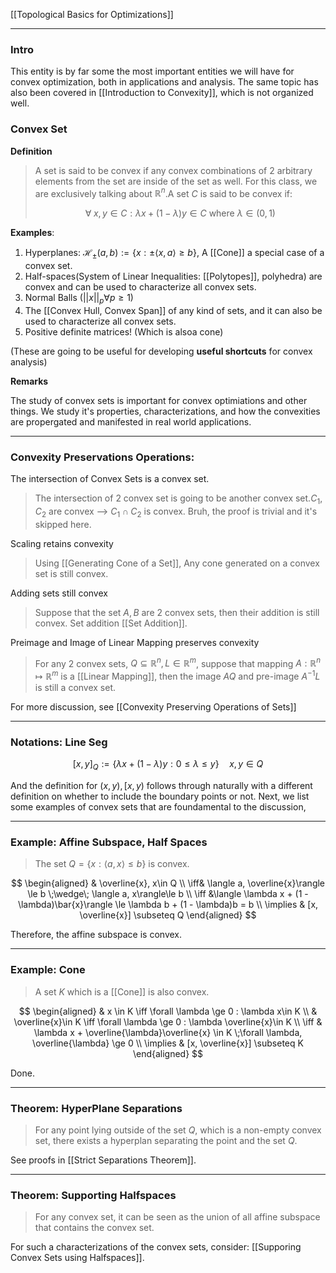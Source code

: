  [[Topological Basics for Optimizations]]


---
### **Intro**

This entity is by far some the most important entities we will have for convex optimization, both in applications and analysis. The same topic has also been covered in [[Introduction to Convexity]], which is not organized well. 


### **Convex Set**

**Definition**

> A set is said to be convex if any convex combinations of 2 arbitrary elements from the set are inside of the set as well. For this class, we are exclusively talking about $\mathbb{R}^n$.A set $C$ is said to be convex if:
> 
> $$
> \forall\; x, y \in C: \lambda x + (1-\lambda)y \in C \text{ where } \lambda \in (0, 1)
> $$

 
**Examples**:
1. Hyperplanes: $\mathcal H_{\pm}(a, b):=\{x: \pm\langle x, a\rangle \ge b\}$, A [[Cone]] a special case of a convex set. 
3. Half-spaces(System of Linear Inequalities: [[Polytopes]], polyhedra) are convex and can be used to characterize all convex sets. 
4. Normal Balls ($||x||_p \forall p \geq 1$)
5. The [[Convex Hull, Convex Span]] of any kind of sets, and it can also be used to characterize all convex sets. 
6. Positive definite matrices! (Which is alsoa cone)
  
(These are going to be useful for developing **useful shortcuts** for convex analysis)

**Remarks**

The study of convex sets is important for convex optimiations and other things. We study it's properties, characterizations, and how the convexities are propergated and manifested in real world applications. 


---
### **Convexity Preservations Operations**:

The intersection of Convex Sets is a convex set. 

> The intersection of 2 convex set is going to be another convex set.$C_1, C_2$ are convex --> $C_1 \cap C_2$ is convex.
> Bruh, the proof is trivial and it's skipped here.

Scaling retains convexity

> Using [[Generating Cone of a Set]], Any cone generated on a convex set is still convex. 

Adding sets still convex 

> Suppose that the set $A, B$ are 2 convex sets, then their addition is still convex. Set addition [[Set Addition]]. 

Preimage and Image of Linear Mapping preserves convexity

> For any 2 convex sets, $Q\subseteq\mathbb{R}^n, L\in\mathbb{R}^m$, suppose that mapping $A:\mathbb{R}^n\mapsto\mathbb{R}^m$ is a [[Linear Mapping]], then the image $AQ$ and pre-image $A^{-1}L$ is still a convex set. 

For more discussion, see [[Convexity Preserving Operations of Sets]]


---
### **Notations: Line Seg**

$$
[x, y]_Q := \{\lambda x + (1 - \lambda)y: 0 \le \lambda \le y\}\quad x, y \in Q
$$

And the definition for $(x, y), [x, y)$ follows through naturally with a different definition on whether to include the boundary points or not. Next, we list some examples of convex sets that are foundamental to the discussion, 

---
### **Example: Affine Subspace, Half Spaces**

> The set $Q = \{x: \langle a, x\rangle\le b\}$ is convex. 

$$
\begin{aligned}
    & \overline{x}, x\in Q
    \\
    \iff& \langle a, \overline{x}\rangle  \le b \;\wedge\;
    \langle a, x\rangle\le b
    \\
    \iff &\langle \lambda x + (1 - \lambda)\bar{x}\rangle \le 
    \lambda b + (1 - \lambda)b = b
    \\
    \implies & [x, \overline{x}] \subseteq Q
\end{aligned}
$$

Therefore, the affine subspace is convex. 

---
### **Example: Cone**

> A set $K$ which is a [[Cone]] is also convex. 

$$
\begin{aligned}
    & x \in K \iff \forall \lambda \ge 0 : \lambda x\in K 
    \\
    & \overline{x}\in K \iff \forall \lambda \ge 0 : \lambda \overline{x}\in K 
    \\
    \iff & 
    \lambda x + \overline{\lambda}\overline{x} \in K \;\forall \lambda, \overline{\lambda} \ge 0 
    \\
    \implies & 
    [x, \overline{x}] \subseteq K
\end{aligned}
$$

Done. 


---
### **Theorem: HyperPlane Separations**
> For any point lying outside of the set $Q$, which is a non-empty convex set, there exists a hyperplan separating the point and the set $Q$. 

See proofs in [[Strict Separations Theorem]].	


---
### **Theorem: Supporting Halfspaces**

> For any convex set, it can be seen as the union of all affine subspace that contains the convex set. 


For such a characterizations of the convex sets, consider: [[Supporing Convex Sets using Halfspaces]]. 